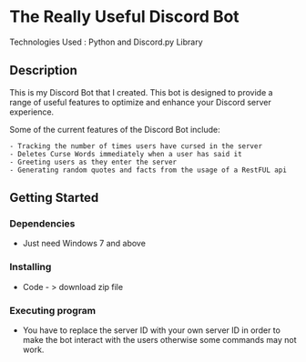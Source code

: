 # The Really Useful Discord Bot

Technologies Used : Python and Discord.py Library

## Description

This is my Discord Bot that I created. This bot is designed to provide a range of useful features to optimize and enhance your Discord server experience. 

Some of the current features of the Discord Bot include:

    - Tracking the number of times users have cursed in the server
    - Deletes Curse Words immediately when a user has said it
    - Greeting users as they enter the server
    - Generating random quotes and facts from the usage of a RestFUL api


## Getting Started

### Dependencies

* Just need Windows 7 and above

### Installing

* Code - > download zip file

### Executing program

* You have to replace the server ID with your own server ID in order to make the bot interact with the users otherwise some commands may not work.
```

